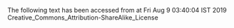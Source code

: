 The following text has been accessed from at Fri Aug 9 03:40:04 IST 2019
Creative_Commons_Attribution-ShareAlike_License
